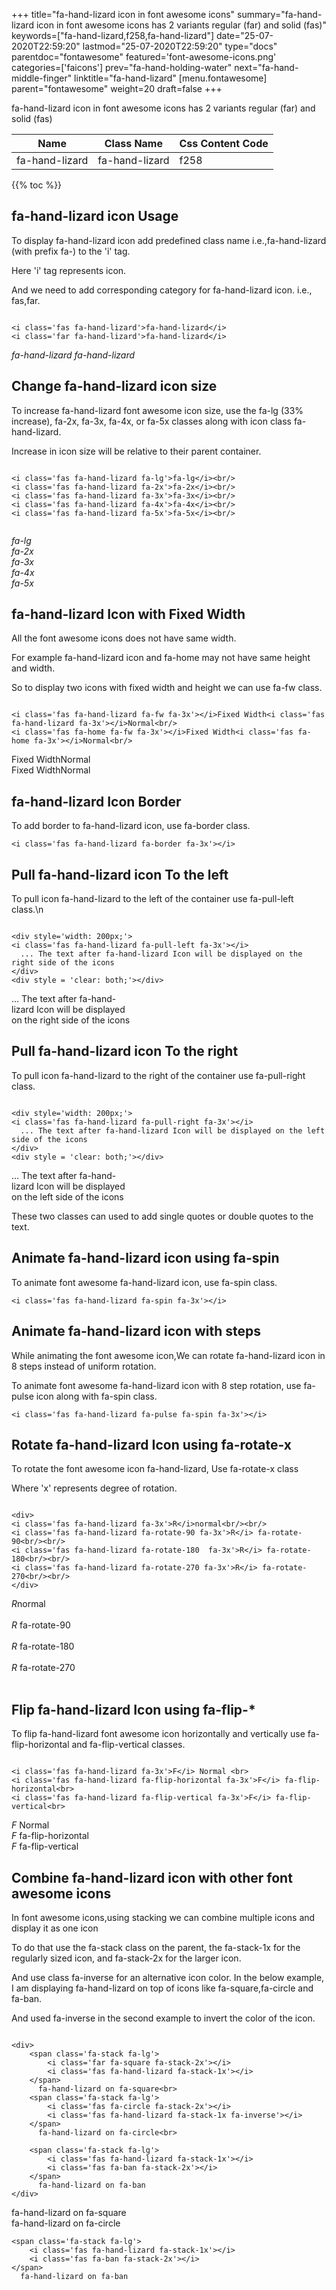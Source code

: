 +++
title="fa-hand-lizard icon in font awesome icons"
summary="fa-hand-lizard icon in font awesome icons has 2 variants regular (far) and solid (fas)"
keywords=["fa-hand-lizard,f258,fa-hand-lizard"]
date="25-07-2020T22:59:20"
lastmod="25-07-2020T22:59:20"
type="docs"
parentdoc="fontawesome"
featured='font-awesome-icons.png'
categories=['faicons']
prev="fa-hand-holding-water"
next="fa-hand-middle-finger"
linktitle="fa-hand-lizard"
[menu.fontawesome]
parent="fontawesome"
weight=20
draft=false
+++


fa-hand-lizard icon in font awesome icons has 2 variants regular (far) and solid (fas)

<div class='table-responsive'><table class='table'><thead><tr><th>Name</th><th>Class Name</th><th>Css Content Code</th></tr></thead><tbody><tr><td>fa-hand-lizard</td><td>fa-hand-lizard</td><td>f258</td></tr></tbody></table></div>


{{% toc %}}


## fa-hand-lizard icon Usage

To display fa-hand-lizard icon add predefined class name i.e.,fa-hand-lizard (with prefix fa-) to the 'i' tag.

Here 'i' tag represents icon.

And we need to add corresponding category for fa-hand-lizard icon. i.e., fas,far.


```

<i class='fas fa-hand-lizard'>fa-hand-lizard</i>
<i class='far fa-hand-lizard'>fa-hand-lizard</i>
```

<i class='fas fa-hand-lizard'>fa-hand-lizard</i>
<i class='far fa-hand-lizard'>fa-hand-lizard</i>




## Change fa-hand-lizard icon size
To increase fa-hand-lizard font awesome icon size, use the fa-lg (33% increase), fa-2x, fa-3x, fa-4x, or fa-5x classes along with icon class fa-hand-lizard.

Increase in icon size will be relative to their parent container. 

```

<i class='fas fa-hand-lizard fa-lg'>fa-lg</i><br/>
<i class='fas fa-hand-lizard fa-2x'>fa-2x</i><br/>
<i class='fas fa-hand-lizard fa-3x'>fa-3x</i><br/>
<i class='fas fa-hand-lizard fa-4x'>fa-4x</i><br/>
<i class='fas fa-hand-lizard fa-5x'>fa-5x</i><br/>
            
```

<i class='fas fa-hand-lizard fa-lg'>fa-lg</i><br/>
<i class='fas fa-hand-lizard fa-2x'>fa-2x</i><br/>
<i class='fas fa-hand-lizard fa-3x'>fa-3x</i><br/>
<i class='fas fa-hand-lizard fa-4x'>fa-4x</i><br/>
<i class='fas fa-hand-lizard fa-5x'>fa-5x</i><br/>
            



## fa-hand-lizard Icon with Fixed Width 

All the font awesome icons does not have same width.

For example fa-hand-lizard icon and fa-home may not have same height and width.

So to display two icons with fixed width and height we can use fa-fw class.


```

<i class='fas fa-hand-lizard fa-fw fa-3x'></i>Fixed Width<i class='fas fa-hand-lizard fa-3x'></i>Normal<br/>
<i class='fas fa-home fa-fw fa-3x'></i>Fixed Width<i class='fas fa-home fa-3x'></i>Normal<br/>
```

<i class='fas fa-hand-lizard fa-fw fa-3x'></i>Fixed Width<i class='fas fa-hand-lizard fa-3x'></i>Normal<br/>
<i class='fas fa-home fa-fw fa-3x'></i>Fixed Width<i class='fas fa-home fa-3x'></i>Normal<br/>



## fa-hand-lizard Icon Border 

To add border to fa-hand-lizard icon, use fa-border class.


```
<i class='fas fa-hand-lizard fa-border fa-3x'></i>

```
<i class='fas fa-hand-lizard fa-border fa-3x'></i>





## Pull fa-hand-lizard icon To the left

To pull icon fa-hand-lizard to the left of the container use fa-pull-left class.\n

```

<div style='width: 200px;'>
<i class='fas fa-hand-lizard fa-pull-left fa-3x'></i>
  ... The text after fa-hand-lizard Icon will be displayed on the right side of the icons
</div>
<div style = 'clear: both;'></div>
```

<div style='width: 200px;'>
<i class='fas fa-hand-lizard fa-pull-left fa-3x'></i>
  ... The text after fa-hand-lizard Icon will be displayed on the right side of the icons
</div>
<div style = 'clear: both;'></div>




## Pull fa-hand-lizard icon To the right
To pull icon fa-hand-lizard to the right of the container use fa-pull-right class.

```

<div style='width: 200px;'>
<i class='fas fa-hand-lizard fa-pull-right fa-3x'></i>
  ... The text after fa-hand-lizard Icon will be displayed on the left side of the icons
</div>
<div style = 'clear: both;'></div>
```

<div style='width: 200px;'>
<i class='fas fa-hand-lizard fa-pull-right fa-3x'></i>
  ... The text after fa-hand-lizard Icon will be displayed on the left side of the icons
</div>
<div style = 'clear: both;'></div>

These two classes can used to add single quotes or double quotes to the text.


## Animate fa-hand-lizard icon using fa-spin
To animate font awesome fa-hand-lizard icon, use fa-spin class.

```
<i class='fas fa-hand-lizard fa-spin fa-3x'></i>
```
<i class='fas fa-hand-lizard fa-spin fa-3x'></i>




## Animate fa-hand-lizard icon with steps
While animating the font awesome icon,We can rotate fa-hand-lizard icon in 8 steps instead of uniform rotation.

To animate font awesome fa-hand-lizard icon with 8 step rotation, use fa-pulse icon along with fa-spin class.


```
<i class='fas fa-hand-lizard fa-pulse fa-spin fa-3x'></i>

```
<i class='fas fa-hand-lizard fa-pulse fa-spin fa-3x'></i>





## Rotate fa-hand-lizard Icon using fa-rotate-x
To rotate the font awesome icon fa-hand-lizard, Use fa-rotate-x class

Where 'x' represents degree of rotation.


```

<div>
<i class='fas fa-hand-lizard fa-3x'>R</i>normal<br/><br/>
<i class='fas fa-hand-lizard fa-rotate-90 fa-3x'>R</i> fa-rotate-90<br/><br/> 
<i class='fas fa-hand-lizard fa-rotate-180  fa-3x'>R</i> fa-rotate-180<br/><br/> 
<i class='fas fa-hand-lizard fa-rotate-270 fa-3x'>R</i> fa-rotate-270<br/><br/>
</div>
```

<div>
<i class='fas fa-hand-lizard fa-3x'>R</i>normal<br/><br/>
<i class='fas fa-hand-lizard fa-rotate-90 fa-3x'>R</i> fa-rotate-90<br/><br/> 
<i class='fas fa-hand-lizard fa-rotate-180  fa-3x'>R</i> fa-rotate-180<br/><br/> 
<i class='fas fa-hand-lizard fa-rotate-270 fa-3x'>R</i> fa-rotate-270<br/><br/>
</div>




## Flip fa-hand-lizard Icon using fa-flip-*
To flip fa-hand-lizard font awesome icon horizontally and vertically use fa-flip-horizontal and fa-flip-vertical classes. 

```

<i class='fas fa-hand-lizard fa-3x'>F</i> Normal <br>
<i class='fas fa-hand-lizard fa-flip-horizontal fa-3x'>F</i> fa-flip-horizontal<br>
<i class='fas fa-hand-lizard fa-flip-vertical fa-3x'>F</i> fa-flip-vertical<br>
```

<i class='fas fa-hand-lizard fa-3x'>F</i> Normal <br>
<i class='fas fa-hand-lizard fa-flip-horizontal fa-3x'>F</i> fa-flip-horizontal<br>
<i class='fas fa-hand-lizard fa-flip-vertical fa-3x'>F</i> fa-flip-vertical<br>




## Combine fa-hand-lizard icon with other font awesome icons
In font awesome icons,using stacking we can combine multiple icons and display it as one icon 

To do that use the fa-stack class on the parent, the fa-stack-1x for the regularly sized icon, and fa-stack-2x for the larger icon.

And use class fa-inverse for an alternative icon color. 
In the below example, I am displaying fa-hand-lizard on top of icons like fa-square,fa-circle and fa-ban.

And used fa-inverse in the second example to invert the color of the icon.

```

<div>
    <span class='fa-stack fa-lg'>
        <i class='far fa-square fa-stack-2x'></i>
        <i class='fas fa-hand-lizard fa-stack-1x'></i>
    </span>
      fa-hand-lizard on fa-square<br>
    <span class='fa-stack fa-lg'>
        <i class='fas fa-circle fa-stack-2x'></i>
        <i class='fas fa-hand-lizard fa-stack-1x fa-inverse'></i>
    </span>
      fa-hand-lizard on fa-circle<br>

    <span class='fa-stack fa-lg'>
        <i class='fas fa-hand-lizard fa-stack-1x'></i>
        <i class='fas fa-ban fa-stack-2x'></i>
    </span>
      fa-hand-lizard on fa-ban
</div>
```

<div>
    <span class='fa-stack fa-lg'>
        <i class='far fa-square fa-stack-2x'></i>
        <i class='fas fa-hand-lizard fa-stack-1x'></i>
    </span>
      fa-hand-lizard on fa-square<br>
    <span class='fa-stack fa-lg'>
        <i class='fas fa-circle fa-stack-2x'></i>
        <i class='fas fa-hand-lizard fa-stack-1x fa-inverse'></i>
    </span>
      fa-hand-lizard on fa-circle<br>

    <span class='fa-stack fa-lg'>
        <i class='fas fa-hand-lizard fa-stack-1x'></i>
        <i class='fas fa-ban fa-stack-2x'></i>
    </span>
      fa-hand-lizard on fa-ban
</div>






